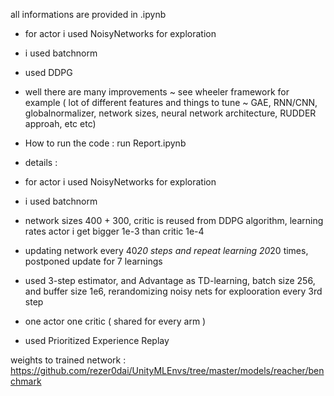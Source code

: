 all informations are provided in .ipynb
- for actor i used NoisyNetworks for exploration
- i used batchnorm
- used DDPG
- well there are many improvements ~ see wheeler framework for example ( lot of different features and things to tune ~ GAE, RNN/CNN, globalnormalizer, network sizes, neural network architecture, RUDDER approah, etc etc)

- How to run the code : run Report.ipynb

- details : 
- for actor i used NoisyNetworks for exploration
- i used batchnorm
- network sizes 400 + 300, critic is reused from DDPG algorithm, learning rates actor i get bigger 1e-3 than critic 1e-4
- updating network every 40*20 steps and repeat learning 20*20 times, postponed update for 7 learnings
- used 3-step estimator, and Advantage as TD-learning, batch size 256, and buffer size 1e6, rerandomizing noisy nets for explooration every 3rd step
- one actor one critic ( shared for every arm )
- used Prioritized Experience Replay

weights to trained network : https://github.com/rezer0dai/UnityMLEnvs/tree/master/models/reacher/benchmark